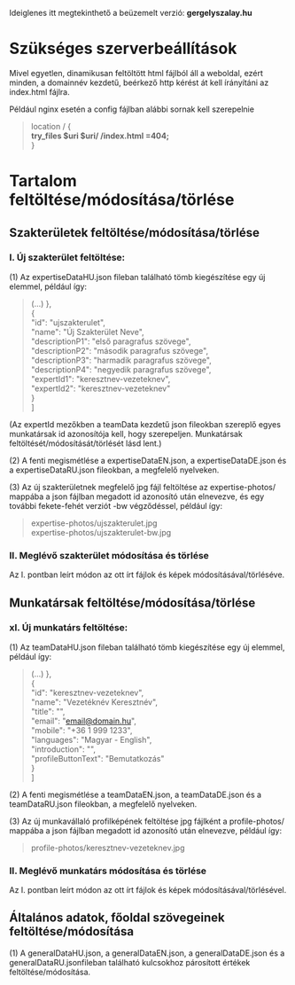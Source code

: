 Ideiglenes itt megtekinthető a beüzemelt verzió: <strong>gergelyszalay.hu</strong>

# Szükséges szerverbeállítások

Mivel egyetlen, dinamikusan feltöltött html fájlból áll a weboldal, ezért minden, a domainnév kezdetű, beérkező http kérést át kell írányítáni az index.html fájlra.

Például nginx esetén a config fájlban alábbi sornak kell szerepelnie <br>

> location / { <br>
>		<strong>try_files $uri $uri/ /index.html =404;</strong> <br>
>	} <br>
  
# Tartalom feltöltése/módosítása/törlése

## Szakterületek feltöltése/módosítása/törlése

### I. Új szakterület feltöltése:

(1) Az expertiseDataHU.json fileban található tömb kiegészítése egy új elemmel, például így:

>(...) },<br>
>    {<br>
>        "id": "ujszakterulet",<br>
>        "name": "Új Szakterület Neve",<br>
>        "descriptionP1": "első paragrafus szövege",<br>
>        "descriptionP2": "második paragrafus szövege",<br>
>        "descriptionP3": "harmadik paragrafus szövege",<br>
>        "descriptionP4": "negyedik paragrafus szövege",<br>
>        "expertId1": "keresztnev-vezeteknev",<br>
>        "expertId2": "keresztnev-vezeteknev"<br>
>    }<br>
>]<br>

(Az expertId mezőkben a teamData kezdetű json fileokban szereplő egyes munkatársak id azonosítója kell, hogy szerepeljen. Munkatársak feltöltését/módosítását/törlését lásd lent.)

(2) A fenti megismétlése a expertiseDataEN.json, a expertiseDataDE.json és a expertiseDataRU.json fileokban, a megfelelő nyelveken.

(3) Az új szakterületnek megfelelő jpg fájl feltöltése az expertise-photos/ mappába a json fájlban megadott id azonosító után elnevezve, és egy további fekete-fehét verziót -bw végződéssel, például így:

>expertise-photos/ujszakterulet.jpg<br>
>expertise-photos/ujszakterulet-bw.jpg 

### II. Meglévő szakterület módosítása és törlése 

Az I. pontban leírt módon az ott írt fájlok és képek módosításával/törléséve.


## Munkatársak feltöltése/módosítása/törlése

### xI. Új munkatárs feltöltése:

(1) Az teamDataHU.json fileban található tömb kiegészítése egy új elemmel, például így:

>(...) },<br>
>    {<br>
>        "id": "keresztnev-vezeteknev",<br>
>        "name": "Vezetéknév Keresztnév",<br>
>        "title": "",<br>
>        "email": "email@domain.hu",<br>
>        "mobile": "+36 1 999 1233",<br>
>        "languages": "Magyar - English",<br>
>        "introduction": "",<br>
>        "profileButtonText": "Bemutatkozás"<br>
>    }<br>
>]<br>

(2) A fenti megismétlése a teamDataEN.json, a teamDataDE.json és a teamDataRU.json fileokban, a megfelelő nyelveken.

(3) Az új munkavállaló profilképének feltöltése jpg fájlként a profile-photos/ mappába a json fájlban megadott id azonosító után elnevezve, például így:

>profile-photos/keresztnev-vezeteknev.jpg

### II. Meglévő munkatárs módosítása és törlése 

Az I. pontban leírt módon az ott írt fájlok és képek módosításával/törlésével.


## Általános adatok, főoldal szövegeinek feltöltése/módosítása

(1) A generalDataHU.json, a generalDataEN.json, a generalDataDE.json és a generalDataRU.jsonfileban található kulcsokhoz párosított értékek feltöltése/módosítása.







